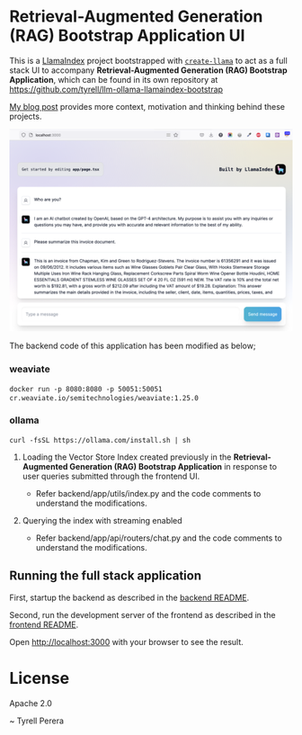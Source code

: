 # Retrieval-Augmented Generation (RAG) Bootstrap Application UI

This is a [LlamaIndex](https://www.llamaindex.ai/) project bootstrapped with [`create-llama`](https://github.com/run-llama/LlamaIndexTS/tree/main/packages/create-llama) to act as a full stack UI to accompany **Retrieval-Augmented Generation (RAG) Bootstrap Application**, which can be found in its own repository at https://github.com/tyrell/llm-ollama-llamaindex-bootstrap 

[My blog post](https://www.tyrell.co/2023/12/weaving-path-to-relevance-leveraging.html) provides more context, motivation and thinking behind these projects.


![UI Screenshot](https://github.com/tyrell/llm-ollama-llamaindex-bootstrap-ui/blob/main/screenshots/ui-screenshot.png?raw=true)


The backend code of this application has been modified as below;

### weaviate
```
docker run -p 8080:8080 -p 50051:50051 cr.weaviate.io/semitechnologies/weaviate:1.25.0
```
### ollama
```
curl -fsSL https://ollama.com/install.sh | sh
```

1. Loading the Vector Store Index created previously in the **Retrieval-Augmented Generation (RAG) Bootstrap Application** in response to user queries submitted through the frontend UI.



   -   Refer backend/app/utils/index.py and the code comments to understand the modifications.
2. Querying the index with streaming enabled 
   -   Refer backend/app/api/routers/chat.py and the code comments to understand the modifications.

## Running the full stack application

First, startup the backend as described in the [backend README](./backend/README.md).

Second, run the development server of the frontend as described in the [frontend README](./frontend/README.md).

Open [http://localhost:3000](http://localhost:3000) with your browser to see the result.

# License

Apache 2.0

~ Tyrell Perera 
